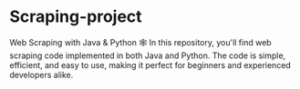 # Scraping-project
Web Scraping with Java &amp; Python 🕸️  In this repository, you'll find web scraping code implemented in both Java and Python. The code is simple, efficient, and easy to use, making it perfect for beginners and experienced developers alike. 
